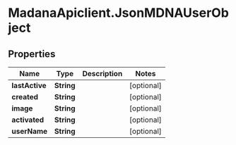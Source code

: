 # MadanaApiclient.JsonMDNAUserObject

## Properties

Name | Type | Description | Notes
------------ | ------------- | ------------- | -------------
**lastActive** | **String** |  | [optional] 
**created** | **String** |  | [optional] 
**image** | **String** |  | [optional] 
**activated** | **String** |  | [optional] 
**userName** | **String** |  | [optional] 


